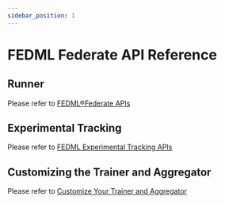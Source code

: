 ```yaml
---
sidebar_position: 1
---
```


# FEDML Federate API Reference

## Runner
Please refer to [FEDML®Federate APIs](./../../open-source/api/api-federate.md)

## Experimental Tracking
Please refer to [FEDML Experimental Tracking APIs](./../../open-source/api/api-experimental-tracking.md)

## Customizing the Trainer and Aggregator

Please refer to [Customize Your Trainer and Aggregator](./../customize-trainer-and-aggregator.md)